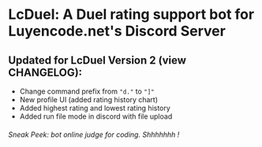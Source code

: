 # LcDuel: A Duel rating support bot for Luyencode.net's Discord Server
## Updated for LcDuel Version 2 (view CHANGELOG):
- Change command prefix from `"d."` to `"]"`
- New profile UI (added rating history chart)
- Added highest rating and lowest rating history
- Added run file mode in discord with file upload

###### Sneak Peek: bot online judge for coding. Shhhhhhh !
